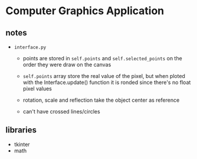 # Computer Graphics Application
## notes
- `interface.py`
    - points are stored in `self.points` and `self.selected_points` on the order they were draw on the canvas
    - `self.points` array store the real value of the pixel, but when ploted with the Interface.update() function it is ronded since there's no float pixel values
    - rotation, scale and reflection take the object center as reference

    - can't have crossed lines/circles
## libraries
- tkinter
- math
